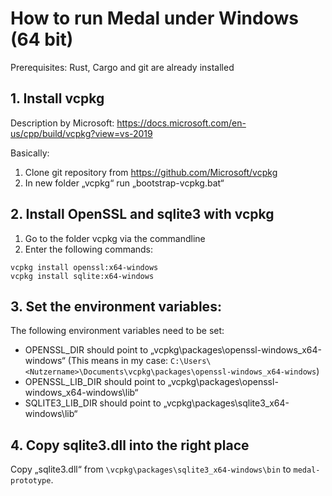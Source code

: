 # How to run Medal under Windows (64 bit)

Prerequisites: Rust, Cargo and git are already installed

## 1. Install vcpkg 
Description by Microsoft: https://docs.microsoft.com/en-us/cpp/build/vcpkg?view=vs-2019

Basically:
1. Clone git repository from https://github.com/Microsoft/vcpkg
2. In new folder „vcpkg“ run „bootstrap-vcpkg.bat“

## 2. Install OpenSSL and sqlite3 with vcpkg
1. Go to the folder vcpkg via the commandline
2. Enter the following commands:
```
vcpkg install openssl:x64-windows
vcpkg install sqlite:x64-windows
```

## 3. Set the environment variables:
The following environment variables need to be set:
   - OPENSSL_DIR should point to „vcpkg\packages\openssl-windows_x64-windows“ (This means in my case: `C:\Users\<Nutzername>\Documents\vcpkg\packages\openssl-windows_x64-windows`)
   - OPENSSL_LIB_DIR should point to „vcpkg\packages\openssl-windows_x64-windows\lib“
   - SQLITE3_LIB_DIR should point to „vcpkg\packages\sqlite3_x64-windows\lib“ 

## 4. Copy sqlite3.dll into the right place
Copy „sqlite3.dll“ from `\vcpkg\packages\sqlite3_x64-windows\bin` to `medal-prototype`.
